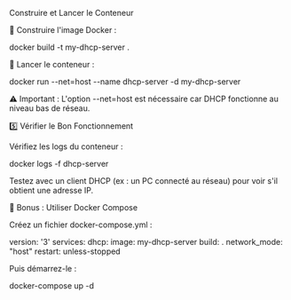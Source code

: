 Construire et Lancer le Conteneur

👐 Construire l'image Docker :

docker build -t my-dhcp-server .

👐 Lancer le conteneur :

docker run --net=host --name dhcp-server -d my-dhcp-server

⚠️ Important : L'option --net=host est nécessaire car DHCP fonctionne au niveau bas de réseau.

5️⃣ Vérifier le Bon Fonctionnement

Vérifiez les logs du conteneur :

docker logs -f dhcp-server

Testez avec un client DHCP (ex : un PC connecté au réseau) pour voir s'il obtient une adresse IP.

🚀 Bonus : Utiliser Docker Compose

Créez un fichier docker-compose.yml :

version: '3'
services:
  dhcp:
    image: my-dhcp-server
    build: .
    network_mode: "host"
    restart: unless-stopped

Puis démarrez-le :

docker-compose up -d




